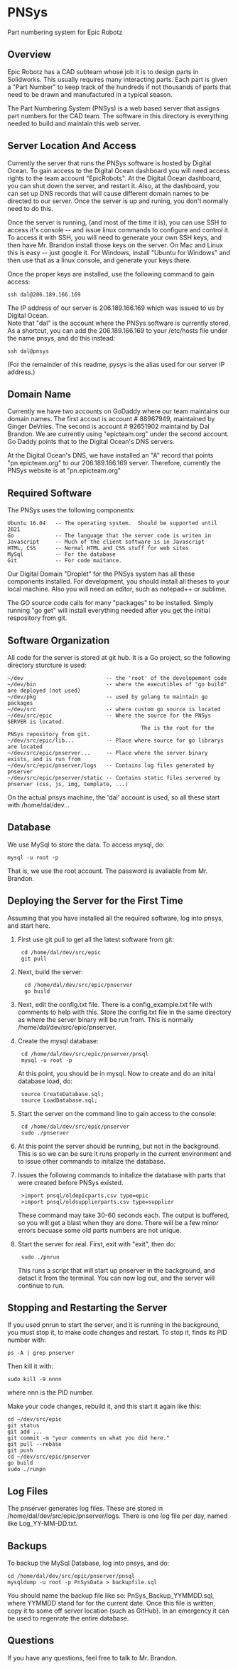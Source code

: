 # PNSys
Part numbering system for Epic Robotz

Overview 
--------

Epic Robotz has a CAD subteam whose job it is to design parts in Solidworks.  This usually 
requires many interacting parts.  Each part is given a "Part Number" to keep track
of the hundreds if not thousands of parts that need to be drawn and manufactured in a typical
season. 

The Part Numbering System (PNSys) is a web based server that assigns part numbers for 
the CAD team.  The software in this directory is everything needed to build and maintain
this web server.

Server Location And Access
--------------------------

Currently the server that runs the PNSys software is hosted by Digital Ocean.  To gain 
access to the Digital Ocean dashboard you will need access rights to the team account "EpicRobots". 
At the Digital Ocean dashboard, you can shut down the server, and restart it.  Also, at the 
dashboard, you can set up DNS records that will cause different domain names to be
directed to our server.  Once the server is up and runing, you don't normally need to do this. 

Once the server is running, (and most of the time it is), you can use SSH to access it's
console -- and issue linux commands to configure and control it. To access it with SSH, you
will need to generate your own SSH keys, and then have Mr. Brandon install those keys on the
server.  On Mac and Linux this is easy -- just google it.  For Windows, install "Ubuntu for Windows"
and then use that as a linux console, and generate your keys there. 

Once the proper keys are installed, use the following command to gain access:

    ssh dal@206.189.166.169

The IP address of our server is 206.189.166.169 which was issued to us by Digital Ocean.  
Note that "dal" is the account where the PNSys software is currently stored.  As a
shortcut, you can add the 206.189.166.169 to your /etc/hosts file under the name pnsys, and 
do this instead:

    ssh dal@pnsys 

(For the remainder of this readme, pysys is the alias used for our server IP address.)

Domain Name
-----------

Currently we have two accounts on GoDaddy where our team maintains our domain names.  The
first accout is account # 88967949, maintained by Ginger DeVries.  The second is account #
92651902 maintaind by Dal Brandon.  We are currently using "epicteam.org" under the 
second account.  Go Daddy points that to the Digital Ocean's DNS servers.

At the Digital Ocean's DNS, we have installed an "A" record that points "pn.epicteam.org" to
our 206.189.166.169 server.  Therefore, currently the PNSys website is at "pn.epicteam.org"

Required Software
-----------------
The PNSys uses the following components:

    Ubuntu 16.04   -- The operating system.  Should be supported until 2021
    Go             -- The language that the server code is writen in 
    Javascript     -- Much of the client software is in Javascript
    HTML, CSS      -- Normal HTML and CSS stuff for web sites
    MySql          -- For the database
    Git            -- For code maitance.

Our Digital Domain "Droplet" for the PNSys system has all these components installed. For development,
you should install all theses to your local machine.  Also you will need an editor, such
as notepad++ or sublime.

The GO source code calls for many "packages" to be installed.  Simply running "go get" will 
install everything needed after you get the initial respository from git.

Software Organization
---------------------
All code for the server is stored at git hub.  It is a Go project, so the following
directory sturcture is used:

    ~/dev                          -- the 'root' of the developement code
    ~/dev/bin                      -- where the executibles of "go build" are deployed (not used)
    ~/dev/pkg                      -- used by golang to maintain go packages
    ~/dev/src                      -- where custom go source is located
    ~/dev/src/epic                 -- Where the source for the PNSys SERVER is located.  
                                              The is the root for the PNSys repository from git.
    ~/dev/src/epic/lib...          -- Place where source for go librarys are located
    ~/dev/src/epic/pnserver...     -- Place where the server binary exists, and is run from
    ~/dev/src/epic/pnserver/logs   -- Contains log files generated by pnserver
    ~/dev/src/epic/pnserver/static -- Contains static files servered by pnserver (css, js, img, template, ...)

On the actual pnsys machine, the 'dal' account is used, so all these start with /home/dal/dev...

Database
--------
We use MySql to store the data.  To access mysql, do:

    mysql -u root -p 

That is, we use the root account.  The password is avaliable from Mr. Brandon.

Deploying the Server for the First Time
---------------------------------------
Assuming that you have installed all the required software, log into pnsys, and start here.

1. First use git pull to get all the latest software from git:

        cd /home/dal/dev/src/epic 
        git pull 

2. Next, build the server: 

         cd /home/dal/dev/src/epic/pnserver 
         go build 

3. Next, edit the config.txt file.  There is a config_example.txt file with comments to 
help with this.  Store the config.txt file in the same directory as where the server binary
will be run from.  This is normally /home/dal/dev/src/epic/pnserver.

4. Create the mysql database:

        cd /home/dal/dev/src/epic/pnserver/pnsql 
        mysql -u root -p 

    At this point, you should be in mysql.  Now to create and do an inital database load, do:
    
        source CreateDatabase.sql; 
        source LoadDatabase.sql;

5. Start the server on the command line to gain access to the console:
    
        cd /home/dal/dev/src/epic/pnserver 
        sudo ./pnserver 

6. At this point the server should be running, but not in the background.  This is so we
   can be sure it runs properly in the current environment and to issue other commands to
   initalize the database. 

7. Issues the following commands to initalize the database with parts that were created before
   PNSys existed.
       
        >import pnsql/oldepicparts.csv type=epic
        >import pnsql/oldsupplierparts.csv type=supplier

    These command may take 30-60 seconds each.  The output is buffered, so you will get a 
    blast when they are done.  There will be a few minor errors becuase some old parts numbers
    are not unique.

8. Start the server for real.  First, exit with "exit", then do:

        sudo ./pnrun
        
   This runs a script that will start up pnserver in the background, and detact it from the
   terminal.  You can now log out, and the server will continue to run.

Stopping and Restarting the Server
----------------------------------
If you used pnrun to start the server, and it is running in the background, you must stop it,
to make code changes and restart.  To stop it, finds its PID number with:

    ps -A | grep pnserver

Then kill it with:

    sudo kill -9 nnnn

where nnn is the PID number.  

Make your code changes, rebuild it, and this start it again like this:
    
    cd ~/dev/src/epic 
    git status 
    git add ... 
    git commit -m "your comments on what you did here."
    git pull --rebase
    git push
    cd ~/dev/src/epic/pnserver
    go build
    sudo ./runpn
    
Log Files
---------
The pnserver generates log files.  These are stored in /home/dal/dev/src/epic/pnserver/logs.
There is one log file per day, named like Log_YY-MM-DD.txt.   

Backups
-------

To backup the MySql Database, log into pnsys, and do:

    cd /home/dal/dev/src/epic/pnserver/pnsql
    mysqldump -u root -p PnSysData > backupfile.sql

You should name the backup file like so:  PnSys_Backup_YYMMDD.sql, where YYMMDD stand for for 
the current date.  Once this file is written, copy it to some off server location (such as GitHub).
In an emergency it can be used to regenrate the entire database.

Questions
----------
If you have any questions, feel free to talk to Mr. Brandon.

